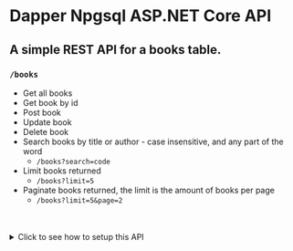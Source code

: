 # Dapper Npgsql ASP.NET Core API

## A simple REST API for a books table.

### `/books`

- Get all books
- Get book by id
- Post book
- Update book
- Delete book
- Search books by title or author - case insensitive, and any part of the word
  - `/books?search=code`
- Limit books returned
  - `/books?limit=5`
- Paginate books returned, the limit is the amount of books per page
  - `/books?limit=5&page=2`


<br/>
<br/>
<details>
  <summary>Click to see how to setup this API</summary>  

  - Clone this repository
  - <details>
      <summary>Make a Heroku App with the Heroku Postgres add-on</summary>
      <p>
    
      - Login to your Heroku account and go to your [apps](https://dashboard.heroku.com/apps)
      - Create a new app
      - Go to Resources and add the add-on called ```Heroku Postgres```
    
      </p>
    </details>
    
    <details>
      <summary>Connect to the database with its credentials</summary>
      <p>
    
      - Go to your Heroku app then navigate to your database credentials
        - ```Resources > Heroku Postgres add-on > Settings > Database Credentials > View Credentials```
      - If you're using the psql CLI to connect to the database, you can do so with its URI.
        ```
        psql <URI>
        ```
    
      </p>
    </details>
    
    <details>
      <summary>Create and populate tables in the database</summary>
      <p>
    
      - Use the script below to create and populate the tables.
        - `src/Scripts/createTable.sql`
      - If you're using psql, while connected to the database, you can simply copy and paste the script.
    
      </p>
    </details>
    
    <details>
      <summary>Add the user secrets for the database credentials</summary>
      <p>
      
      - Run these commands in your terminal with the correct credentials
    
        ```
        cd src
        ```
        ```
        dotnet user-secrets set "PGHOST" "<Host>"
        dotnet user-secrets set "PGDATABASE" "<Database>"
        dotnet user-secrets set "PGUSER" "<User>"
        dotnet user-secrets set "PGPORT" "<Port>"
        dotnet user-secrets set "PGPASSWORD" "<Password>"
        ```
    
      </p>
    </details>
  - Use ```dotnet run``` and you're good to go!

</details>